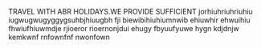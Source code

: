 TRAVEL WITH ABR HOLIDAYS.WE PROVIDE SUFFICIENT jorhiuhriuhriuhiu iugwugwugyggygsuhbjhiuugbh fji biewibihiuhiumnwib ehiuwhir ehwuihiu fhwiufhiuwmdje rjioeror rioernonjdui ehugy fbyuufyuwe hygn kdjdnjw kemkwnf rnfownfnf nwonfown